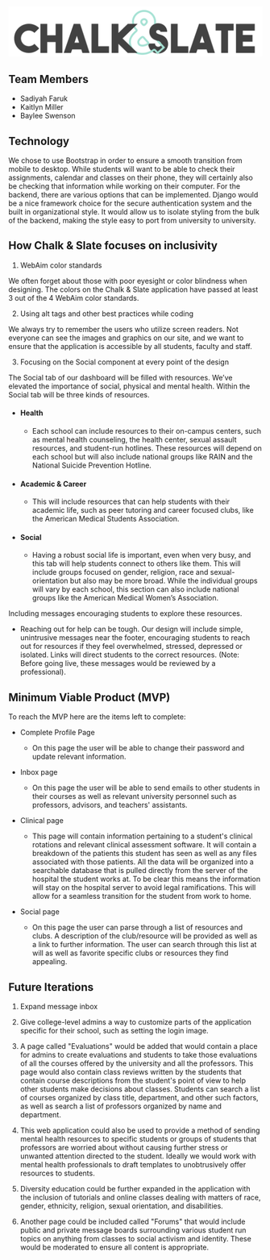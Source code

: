 ![Logo](LOGOchalkAndSlate.png)

## Team Members
* Sadiyah Faruk
* Kaitlyn Miller
* Baylee Swenson

## Technology
We chose to use Bootstrap in order to ensure a smooth transition from mobile to desktop. While students will want to be able to check their assignments, calendar and classes on their phone, they will certainly also be checking that information while working on their computer. For the backend, there are various options that can be implemented. Django would be a nice framework choice for the secure authentication system and the built in organizational style. It would allow us to isolate styling from the bulk of the backend, making the style easy to port from university to university.

## How Chalk & Slate focuses on inclusivity
1. WebAim color standards

  We often forget about those with poor eyesight or color blindness when designing. The colors on the Chalk & Slate application have passed at least 3 out of the 4 WebAim color standards.

2. Using alt tags and other best practices while coding

  We always try to remember the users who utilize screen readers. Not everyone can see the images and graphics on our site, and we want to ensure that the application is accessible by all students, faculty and staff.

3. Focusing on the Social component at every point of the design

  The Social tab of our dashboard will be filled with resources. We’ve elevated the importance of social, physical and mental health. Within the Social tab will be three kinds of resources.

  - #### Health

    - Each school can include resources to their on-campus centers, such as mental health counseling, the health center, sexual assault resources, and student-run hotlines. These resources will depend on each school but will also include national groups like RAIN and the National Suicide Prevention Hotline.

  - #### Academic & Career

    - This will include resources that can help students with their academic life, such as peer tutoring and career focused clubs, like the American Medical Students Association.

  - #### Social

    - Having a robust social life is important, even when very busy, and this tab will help students connect to others like them. This will include groups focused on gender, religion, race and sexual-orientation but also may be more broad. While the individual groups will vary by each school, this section can also include national groups like the American Medical Women’s Association.

  Including messages encouraging students to explore these resources.

  - Reaching out for help can be tough. Our design will include simple, unintrusive messages near the footer, encouraging students to reach out for resources if they feel overwhelmed, stressed, depressed or isolated. Links will direct students to the correct resources. (Note: Before going live, these messages would be reviewed by a professional).

## Minimum Viable Product (MVP)
To reach the MVP here are the items left to complete:
- Complete Profile Page

  - On this page the user will be able to change their password and update relevant information.

- Inbox page

  - On this page the user will be able to send emails to other students in their courses as well as relevant university personnel such as professors, advisors, and teachers' assistants.

- Clinical page

  - This page will contain information pertaining to a student's clinical rotations and relevant clinical assessment software. It will contain a breakdown of the patients this student has seen as well as any files associated with those patients. All the data will be organized into a searchable database that is pulled directly from the server of the hospital the student works at. To be clear this means the information will stay on the hospital server to avoid legal ramifications. This will allow for a seamless transition for the student from work to home.

- Social page

  - On this page the user can parse through a list of resources and clubs. A description of the club/resource will be provided as well as a link to further information. The user can search through this list at will as well as favorite specific clubs or resources they find appealing.

## Future Iterations

1. Expand message inbox

2. Give college-level admins a way to customize parts of the application specific for their school, such as setting the login image.

3. A page called "Evaluations" would be added that would contain a place for admins to create evaluations and students to take those evaluations of all the courses offered by the university and all the professors. This page would also contain class reviews written by the students that contain course descriptions from the student's point of view to help other students make decisions about classes. Students can search a list of courses organized by class title, department, and other such factors, as well as search a list of professors organized by name and department.

4. This web application could also be used to provide a method of sending mental health resources to specific students or groups of students that professors are worried about without causing further stress or unwanted attention directed to the student. Ideally we would work with mental health professionals to draft templates to unobtrusively offer resources to students.

5. Diversity education could be further expanded in the application with the inclusion of tutorials and online classes dealing with matters of race, gender, ethnicity, religion, sexual orientation, and disabilities.

6. Another page could be included called "Forums" that would include public and private message boards surrounding various student run topics on anything from classes to social activism and identity. These would be moderated to ensure all content is appropriate.
